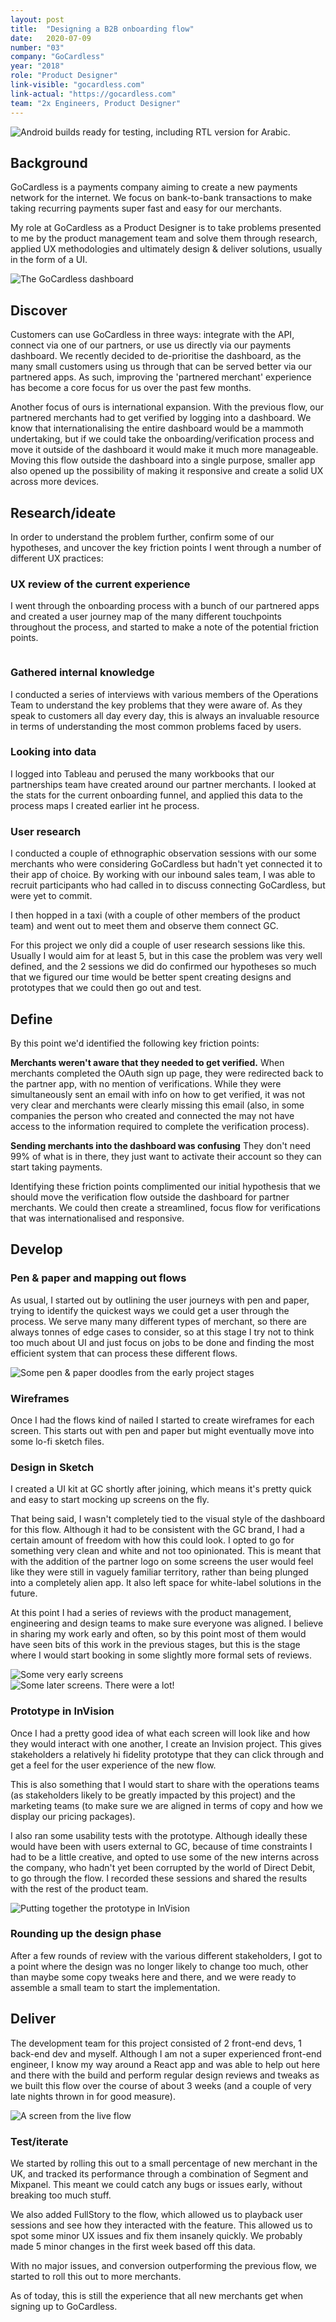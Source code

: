 ```yaml
---
layout: post
title:  "Designing a B2B onboarding flow"
date:   2020-07-09
number: "03"
company: "GoCardless"
year: "2018"
role: "Product Designer"
link-visible: "gocardless.com"
link-actual: "https://gocardless.com"
team: "2x Engineers, Product Designer"
---
```


<div class="case-study--image header"><img src="//assets/img/case-studies/gocardless-header.jpg" alt="Android builds ready for testing, including RTL version for Arabic."></div>

## Background

GoCardless is a payments company aiming to create a new payments network for the internet. We focus on bank-to-bank transactions to make taking recurring payments super fast and easy for our merchants.

My role at GoCardless as a Product Designer is to take problems presented to me by the product management team and solve them through research, applied UX methodologies and ultimately design & deliver solutions, usually in the form of a UI.

<div class="case-study--image"><img src="/assets/img/case-studies/gocardless/gc-1.png" alt="The GoCardless dashboard"></div>


## Discover

Customers can use GoCardless in three ways: integrate with the API, connect via one of our partners, or use us directly via our payments dashboard. We recently decided to de-prioritise the dashboard, as the many small customers using us through that can be served better via our partnered apps. As such, improving the 'partnered merchant' experience has become a core focus for us over the past few months.

Another focus of ours is international expansion. With the previous flow, our partnered merchants had to get verified by logging into a dashboard. We know that internationalising the entire dashboard would be a mammoth undertaking, but if we could take the onboarding/verification process and move it outside of the dashboard it would make it much more manageable.
Moving this flow outside the dashboard into a single purpose, smaller app also opened up the possibility of making it responsive and create a solid UX across more devices.


## Research/ideate

In order to understand the problem further, confirm some of our hypotheses, and uncover the key friction points I went through a number of different UX practices:


### UX review of the current experience

I went through the onboarding process with a bunch of our partnered apps and created a user journey map of the many different touchpoints throughout the process, and started to make a note of the potential friction points.


<div class="case-study--image"><img src="/assets/img/case-studies/gocardless/gc-2.png" alt=""></div>


### Gathered internal knowledge

I conducted a series of interviews with various members of the Operations Team to understand the key problems that they were aware of. As they speak to customers all day every day, this is always an invaluable resource in terms of understanding the most common problems faced by users.


### Looking into data

I logged into Tableau and perused the many workbooks that our partnerships team have created around our partner merchants. I looked at the stats for the current onboarding funnel, and applied this data to the process maps I created earlier int he process.


### User research

I conducted a couple of ethnographic observation sessions with our some merchants who were considering GoCardless but hadn't yet connected it to their app of choice. By working with our inbound sales team, I was able to recruit participants who had called in to discuss connecting GoCardless, but were yet to commit.

I then hopped in a taxi (with a couple of other members of the product team) and went out to meet them and observe them connect GC.

For this project we only did a couple of user research sessions like this. Usually I would aim for at least 5, but in this case the problem was very well defined, and the 2 sessions we did do confirmed our hypotheses so much that we figured our time would be better spent creating designs and prototypes that we could then go out and test.


## Define

By this point we'd identified the following key friction points:

**Merchants weren't aware that they needed to get verified.**
When merchants completed the OAuth sign up page, they were redirected back to the partner app, with no mention of verifications. While they were simultaneously sent an email with info on how to get verified, it was not very clear and merchants were clearly missing this email (also, in some companies the person who created and connected the may not have access to the information required to complete the verification process).

**Sending merchants into the dashboard was confusing**
They don't need 99% of what is in there, they just want to activate their account so they can start taking payments.

Identifying these friction points complimented our initial hypothesis that we should move the verification flow outside the dashboard for partner merchants. We could then create a streamlined, focus flow for verifications that was internationalised and responsive.


## Develop
### Pen & paper and mapping out flows

As usual, I started out by outlining the user journeys with pen and paper, trying to identify the quickest ways we could get a user through the process. We serve many many different types of merchant, so there are always tonnes of edge cases to consider, so at this stage I try not to think too much about UI and just focus on jobs to be done and finding the most efficient system that can process these different flows.


<div class="case-study--image"><img src="/assets/img/case-studies/gocardless/gc-3.png" alt="Some pen & paper doodles from the early project stages"></div>


### Wireframes

Once I had the flows kind of nailed I started to create wireframes for each screen. This starts out with pen and paper but might eventually move into some lo-fi sketch files.


### Design in Sketch

I created a UI kit at GC shortly after joining, which means it's pretty quick and easy to start mocking up screens on the fly.

That being said, I wasn't completely tied to the visual style of the dashboard for this flow. Although it had to be consistent with the GC brand, I had a certain amount of freedom with how this could look. I opted to go for something very clean and white and not too opinionated. This is meant that with the addition of the partner logo on some screens the user would feel like they were still in vaguely familiar territory, rather than being plunged into a completely alien app. It also left space for white-label solutions in the future.

At this point I had a series of reviews with the product management, engineering and design teams to make sure everyone was aligned. I believe in sharing my work early and often, so by this point most of them would have seen bits of this work in the previous stages, but this is the stage where I would start booking in some slightly more formal sets of reviews.


<div class="case-study--image"><img src="/assets/img/case-studies/gocardless/gc-6.png" alt="Some very early screens"></div>

<div class="case-study--image"><img src="/assets/img/case-studies/gocardless/gc-7.png" alt="Some later screens. There were a lot!"></div>


### Prototype in InVision

Once I had a pretty good idea of what each screen will look like and how they would interact with one another, I create an Invision project. This gives stakeholders a relatively hi fidelity prototype that they can click through and get a feel for the user experience of the new flow.

This is also something that I would start to share with the operations teams (as stakeholders likely to be greatly impacted by this project) and the marketing teams (to make sure we are aligned in terms of copy and how we display our pricing packages).

I also ran some usability tests with the prototype. Although ideally these would have been with users external to GC, because of time constraints I had to be a little creative, and opted to use some of the new interns across the company, who hadn't yet been corrupted by the world of Direct Debit, to go through the flow. I recorded these sessions and shared the results with the rest of the product team.


<div class="case-study--image"><img src="/assets/img/case-studies/gocardless/gc-4.png" alt="Putting together the prototype in InVision"></div>

### Rounding up the design phase

After a few rounds of review with the various different stakeholders, I got to a point where the design was no longer likely to change too much, other than maybe some copy tweaks here and there, and we were ready to assemble a small team to start the implementation.


## Deliver

The development team for this project consisted of 2 front-end devs, 1 back-end dev and myself. Although I am not a super experienced front-end engineer, I know my way around a React app and was able to help out here and there with the build and perform regular design reviews and tweaks as we built this flow over the course of about 3 weeks (and a couple of very late nights thrown in for good measure).


<div class="case-study--image"><img src="/assets/img/case-studies/gocardless/gc-5.png" alt="A screen from the live flow"></div>


### Test/iterate

We started by rolling this out to a small percentage of new merchant in the UK, and tracked its performance through a combination of Segment and Mixpanel. This meant we could catch any bugs or issues early, without breaking too much stuff.

We also added FullStory to the flow, which allowed us to playback user sessions and see how they interacted with the feature. This allowed us to spot some minor UX issues and fix them insanely quickly. We probably made 5 minor changes in the first week based off this data.

With no major issues, and conversion outperforming the previous flow, we started to roll this out to more merchants.

As of today, this is still the experience that all new merchants get when signing up to GoCardless.
